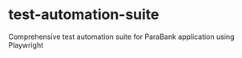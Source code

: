 # test-automation-suite
Comprehensive test automation suite for ParaBank application using Playwright
